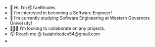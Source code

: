 - 👋 Hi, I’m @ZaeRhodes
- 👀 I’m interested in becoming a Software Engineer!
- 🌱 I’m currently studying Software Engineering at Western Governors University!
- 👨🏾‍💻 I’m looking to collaborate on any projects.
- 📫 Reach me @ Isaiahrhodes54@gmail.com
- 

<!---
ZaeRhodes/ZaeRhodes is a ✨ special ✨ repository because its `README.md` (this file) appears on your GitHub profile.
You can click the Preview link to take a look at your changes.
--->
